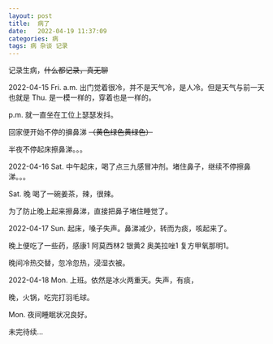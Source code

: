 ```yaml
---
layout: post   
title:  病了     
date:   2022-04-19 11:37:09    
categories: 病   
tags: 病 杂谈 记录
---
```


记录生病，~~什么都记录，真无聊~~

2022-04-15 Fri. a.m. 出门觉着很冷，并不是天气冷，是人冷。但是天气与前一天也就是 Thu. 是一模一样的，穿着也是一样的。

p.m. 就一直坐在工位上瑟瑟发抖。

回家便开始不停的擤鼻涕 ~~（黄色绿色黄绿色）~~

半夜不停起床擦鼻涕。。。

2022-04-16 Sat. 中午起床，喝了点三九感冒冲剂。堵住鼻子，继续不停擦鼻涕。。。

Sat. 晚 喝了一碗姜茶，辣，很辣。

为了防止晚上起来擦鼻涕，直接把鼻子堵住睡觉了。

2022-04-17 Sun. 起床，嗓子失声。鼻涕减少，转而为痰，咳起来了。

晚上便吃了一些药，感康1 阿莫西林2 银黄2 奥美拉唑1 复方甲氧那明1。

晚间冷热交替，忽冷忽热，浸湿衣被。

2022-04-18 Mon. 上班。依然是冰火两重天。失声，有痰，

晚，火锅，吃完打羽毛球。

Mon. 夜间睡眠状况良好。

未完待续...